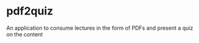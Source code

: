 # pdf2quiz
An application to consume lectures in the form of PDFs and present a quiz on the content
